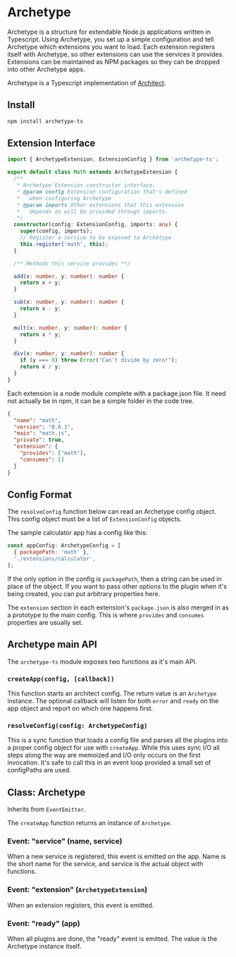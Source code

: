 # Archetype

Archetype is a structure for extendable Node.js applications written in
Typescript. Using Archetype, you set up a simple configuration and tell
Archetype which extensions you want to load. Each extension registers
itself with Archetype, so other extensions can use the services it
provides. Extensions can be maintained as NPM packages so they can be
dropped into other Archetype apps.

Archetype is a Typescript implementation of
[Architect](https://github.com/c9/architect).

## Install

```bash
npm install archetype-ts
```

## Extension Interface

```typescript
import { ArchetypeExtension, ExtensionConfig } from 'archetype-ts';

export default class Math extends ArchetypeExtension {
  /**
   * Archetype Extension constructor interface.
   * @param config Extension configuration that's defined
   *   when configuring Archetype
   * @param imports Other extensions that this extension
   *   depends on will be provided through imports.
   */
  constructor(config: ExtensionConfig, imports: any) {
    super(config, imports);
    // Register a service to be exposed to Archetype
    this.register('math', this);
  }

  /** Methods this service provides **/

  add(x: number, y: number): number {
    return x + y;
  }

  sub(x: number, y: number): number {
    return x - y;
  }

  mult(x: number, y: number): number {
    return x * y;
  }

  div(x: number, y: number): number {
    if (y === 0) throw Error("Can't divide by zero!");
    return x / y;
  }
}
```

Each extension is a node module complete with a package.json file. It
need not actually be in npm, it can be a simple folder in the code tree.

```json
{
  "name": "math",
  "version": "0.0.1",
  "main": "math.js",
  "private": true,
  "extension": {
    "provides": ["math"],
    "consumes": []
  }
}
```

## Config Format

The `resolveConfig` function below can read an Archetype config object.
This config object must be a list of `ExtensionConfig` objects.

The sample calculator app has a config like this:

```js
const appConfig: ArchetypeConfig = [
  { packagePath: 'math' },
  './extensions/calculator',
];
```

If the only option in the config is `packagePath`, then a string can be
used in place of the object. If you want to pass other options to the
plugin when it's being created, you can put arbitrary properties here.

The `extension` section in each extension's `package.json` is also merged
in as a prototype to the main config. This is where `provides` and
`consumes` properties are usually set.

## Archetype main API

The `archetype-ts` module exposes two functions as it's main API.

### `createApp(config, [callback])`

This function starts an architect config. The return value is an
`Archetype` instance. The optional callback will listen for both
`error` and `ready` on the app object and report on which one happens
first.

### `resolveConfig(config: ArchetypeConfig)`

This is a sync function that loads a config file and parses all the plugins into a proper config object for use with `createApp`.  While this uses sync I/O all steps along the way are memoized and I/O only occurs on the first invocation.  It's safe to call this in an event loop provided a small set of configPaths are used.

## Class: Archetype

Inherits from `EventEmitter`.

The `createApp` function returns an instance of `Archetype`.

### Event: "service" (name, service)

When a new service is registered, this event is emitted on the app.  Name is the short name for the service, and service is the actual object with functions.

### Event: "extension" (`ArchetypeExtension`)

When an extension registers, this event is emitted.

### Event: "ready" (app)

When all plugins are done, the "ready" event is emitted.  The value is the Archetype instance itself.

